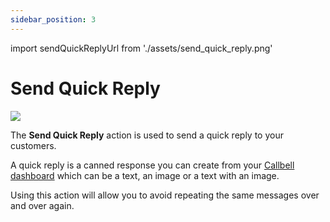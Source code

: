 ```yaml
---
sidebar_position: 3
---
```


import sendQuickReplyUrl from './assets/send_quick_reply.png'

# Send Quick Reply

<img src={sendQuickReplyUrl} width={180} />

The **Send Quick Reply** action is used to send a quick reply to your customers. 

A quick reply is a canned response you can create from your [Callbell dashboard](https://dash.callbell.eu/settings/templates) which can be a text, an image or a text with an image.

Using this action will allow you to avoid repeating the same messages over and over again.